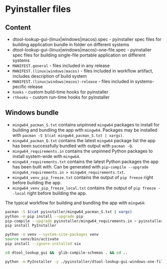 # Pyinstaller files

## Content

* dtool-lookup-gui-(linux|windows|macos).spec - pyinstaller spec files for building application bundle in folder on different systems
* dtool-lookup-gui-(linux|windows|macos)-one-file.spec - pyinstaller spec files for building single-file portable application on different systems
* `MANIFEST.general` - files included in any release
* `MANIFEST.(linux|windows|macos)` - files included in workflow artifact, includes description of build system
* `MANIFEST.(linux|windows|macos)-release` - files included in systems-pecific release
* `hooks` - custom build-time hooks for pyinstaller
* `rthooks` - custom run-time hooks for pyinstaller 

## Windows bundle

* `mingw64_pacman_S.txt` contains unpinned `mingw64` packages to install for building and bundling the app with `mingw64`.
  Packages may be installed with `pacman -S $(cat mingw64_pacman_S.txt | xargs)`.
* `mingw64_pacman_Q.txt` contains the latest `mingw64` package list the app has been successfully bundled with 
  output with `pacman -Q`.
* `mingw64_requirements.in` contains the unpinned Python packages to install system-wide with `mingw64`.
* `mingw64_requirements.txt` contains the latest Python packages the app has been built with.
  Can be generated with `pip-compile --upgrade mingw64_requirements.in > mingw64_requirements.txt`.
* `mingw64_venv_pip_freeze.txt` contains the output of `pip freeze` right before building the app.
* `mingw64_venv_pip_freeze_local.txt` contains the output of `pip freeze --local` right before building the app.

The typical workflow for building and bundling the app with `mingw64`:

```bash
pacman -S $(cat pyinstaller/mingw64_pacman_S.txt | xargs)
python -m pip install --upgrade pip
pip-compile --upgrade pyinstaller/mingw64_requirements.in > pyinstaller/mingw64_requirements.txt
pip install PyInstaller

python -m venv --system-site-packages venv
source venv/bin/activate
pip install --ignore-installed six

cd dtool_lookup_gui &&  glib-compile-schemas . && cd ..

python -m PyInstaller -y ./pyinstaller/dtool-lookup-gui-windows-one-file.spec
```